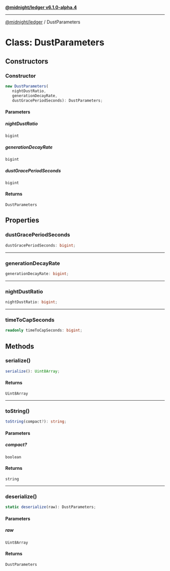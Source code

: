 [**@midnight/ledger v6.1.0-alpha.4**](../README.md)

***

[@midnight/ledger](../globals.md) / DustParameters

# Class: DustParameters

## Constructors

### Constructor

```ts
new DustParameters(
   nightDustRatio, 
   generationDecayRate, 
   dustGracePeriodSeconds): DustParameters;
```

#### Parameters

##### nightDustRatio

`bigint`

##### generationDecayRate

`bigint`

##### dustGracePeriodSeconds

`bigint`

#### Returns

`DustParameters`

## Properties

### dustGracePeriodSeconds

```ts
dustGracePeriodSeconds: bigint;
```

***

### generationDecayRate

```ts
generationDecayRate: bigint;
```

***

### nightDustRatio

```ts
nightDustRatio: bigint;
```

***

### timeToCapSeconds

```ts
readonly timeToCapSeconds: bigint;
```

## Methods

### serialize()

```ts
serialize(): Uint8Array;
```

#### Returns

`Uint8Array`

***

### toString()

```ts
toString(compact?): string;
```

#### Parameters

##### compact?

`boolean`

#### Returns

`string`

***

### deserialize()

```ts
static deserialize(raw): DustParameters;
```

#### Parameters

##### raw

`Uint8Array`

#### Returns

`DustParameters`

